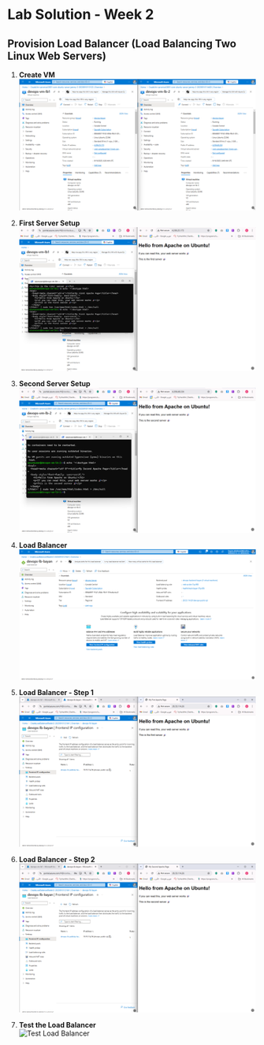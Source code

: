 # Lab Solution - Week 2

## Provision Load Balancer (Load Balancing Two Linux Web Servers)



1. **Create VM**  
![VM](./1-VM.png)

2. **First Server Setup**  
![First Server](./2-First-Server.png)

3. **Second Server Setup**  
![Second Server](./3-Second-Server.png)

4. **Load Balancer**  
![Load Balancer](./4-Load-Balancer.png)

5. **Load Balancer - Step 1**  
![Load Balancer 1](./5-Load-Balancer1.png)

6. **Load Balancer - Step 2**  
![Load Balancer 2](./6-Load-Balancer2.png)

7. **Test the Load Balancer**  
![Test Load Balancer](./7-Test%20the%20load.png)

